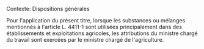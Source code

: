 Contexte: Dispositions générales

Pour l'application du présent titre, lorsque les substances ou mélanges mentionnés à l'article L. 4411-1 sont utilisées principalement dans des établissements et exploitations agricoles, les attributions du ministre chargé du travail sont exercées par le ministre chargé de l'agriculture.